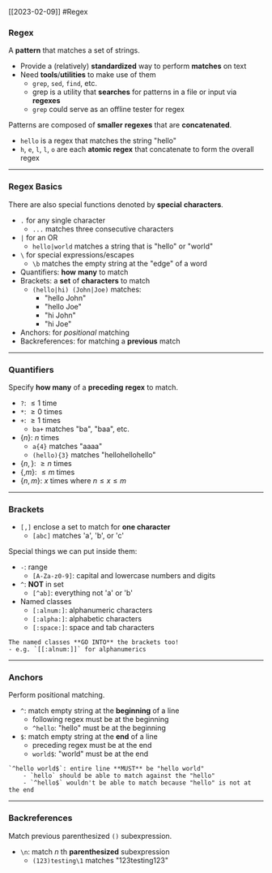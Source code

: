 [[2023-02-09]] #Regex

### Regex
A **pattern** that matches a set of strings.
- Provide a (relatively) **standardized** way to perform **matches** on text
- Need **tools**/**utilities** to make use of them
	- `grep`, `sed`, `find`, etc.
	- grep is a utility that **searches** for patterns in a file or input via **regexes**
	- `grep` could serve as an offline tester for regex

Patterns are composed of **smaller** **regexes** that are **concatenated**.
- `hello` is a regex that matches the string "hello"
- `h`, `e`, `l`, `l`, `o` are each **atomic regex** that concatenate to form the overall regex

---

### Regex Basics
There are also special functions denoted by **special** **characters**.
- `.` for any single character
	- `...` matches three consecutive characters
- `|` for an OR
	- `hello|world` matches a string that is "hello" or "world"
- `\`  for special expressions/escapes
	- `\b` matches the empty string at the "edge" of a word
- Quantifiers: **how** **many** to match
- Brackets: a **set** of **characters** to match
	- `(hello|hi) (John|Joe)` matches:
		- "hello John"
		- "hello Joe"
		- "hi John"
		- "hi Joe"
- Anchors: for *positional* matching
- Backreferences: for matching a **previous** match

---

### Quantifiers
Specify **how many** of a **preceding** **regex** to match.
- `?`: $\le 1$ time
- `*`: $\ge0$ times
- `+`: $\ge1$ times
	- `ba+` matches "ba", "baa", etc.
- $\{n\}$: $n$ times
	- `a{4}` matches "aaaa"
	- `(hello){3}` matches "hellohellohello"
- $\{n,\}$: $\ge n$ times
- $\{,m\}$: $\le m$ times
- $\{n,m\}$: $x$ times where $n\le x\le m$

---

### Brackets
- `[,]` enclose a set to match for **one character**
	- `[abc]` matches 'a', 'b', or 'c'

Special things we can put inside them:
- `-`: range
	- `[A-Za-z0-9]`: capital and lowercase numbers and digits
- `^`: **NOT** in set
	- `[^ab]`: everything not 'a' or 'b'
- Named classes
	- `[:alnum:]`: alphanumeric characters
	- `[:alpha:]`: alphabetic characters
	- `[:space:]`: space and tab characters

```ad-warning
The named classes **GO INTO** the brackets too!
- e.g. `[[:alnum:]]` for alphanumerics
```

---

### Anchors
Perform positional matching.
- `^`: match empty string at the **beginning** of a line
	- following regex must be at the beginning
	- `^hello`: "hello" must be at the beginning
- `$`: match empty string at the **end** of a line
	- preceding regex must be at the end
	- `world$`: "world" must be at the end

```ad-example
`^hello world$`: entire line **MUST** be "hello world"
	- `hello` should be able to match against the "hello"
	- `^hello$` wouldn't be able to match because "hello" is not at the end
```

---

### Backreferences
Match previous parenthesized `()` subexpression.
- `\n`: match $n$ th **parenthesized** subexpression
	- `(123)testing\1` matches "123testing123"